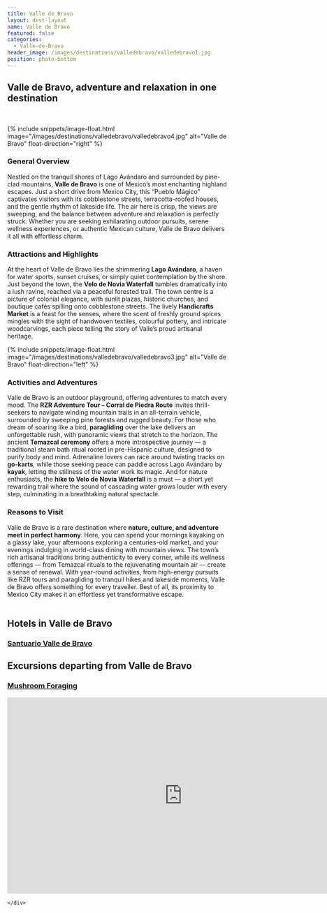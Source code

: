 ```yaml
---
title: Valle de Bravo
layout: dest-layout
name: Valle de Bravo
featured: false
categories:
  - Valle-de-Bravo
header_image: /images/destinations/valledebravo/valledebravo1.jpg
position: photo-bottom
---
```


## Valle de Bravo, adventure and relaxation in one destination
&nbsp;  

{% include snippets/image-float.html image="/images/destinations/valledebravo/valledebravo4.jpg" alt="Valle de Bravo" float-direction="right" %}

### General Overview  
Nestled on the tranquil shores of Lago Avándaro and surrounded by pine-clad mountains, **Valle de Bravo** is one of Mexico’s most enchanting highland escapes. Just a short drive from Mexico City, this “Pueblo Mágico” captivates visitors with its cobblestone streets, terracotta-roofed houses, and the gentle rhythm of lakeside life. The air here is crisp, the views are sweeping, and the balance between adventure and relaxation is perfectly struck. Whether you are seeking exhilarating outdoor pursuits, serene wellness experiences, or authentic Mexican culture, Valle de Bravo delivers it all with effortless charm.  

### Attractions and Highlights  
At the heart of Valle de Bravo lies the shimmering **Lago Avándaro**, a haven for water sports, sunset cruises, or simply quiet contemplation by the shore. Just beyond the town, the **Velo de Novia Waterfall** tumbles dramatically into a lush ravine, reached via a peaceful forested trail. The town centre is a picture of colonial elegance, with sunlit plazas, historic churches, and boutique cafés spilling onto cobblestone streets. The lively **Handicrafts Market** is a feast for the senses, where the scent of freshly ground spices mingles with the sight of handwoven textiles, colourful pottery, and intricate woodcarvings, each piece telling the story of Valle’s proud artisanal heritage.  

{% include snippets/image-float.html image="/images/destinations/valledebravo/valledebravo3.jpg" alt="Valle de Bravo" float-direction="left" %}

### Activities and Adventures  
Valle de Bravo is an outdoor playground, offering adventures to match every mood. The **RZR Adventure Tour – Corral de Piedra Route** invites thrill-seekers to navigate winding mountain trails in an all-terrain vehicle, surrounded by sweeping pine forests and rugged beauty. For those who dream of soaring like a bird, **paragliding** over the lake delivers an unforgettable rush, with panoramic views that stretch to the horizon. The ancient **Temazcal ceremony** offers a more introspective journey — a traditional steam bath ritual rooted in pre-Hispanic culture, designed to purify body and mind. Adrenaline lovers can race around twisting tracks on **go-karts**, while those seeking peace can paddle across Lago Avándaro by **kayak**, letting the stillness of the water work its magic. And for nature enthusiasts, the **hike to Velo de Novia Waterfall** is a must — a short yet rewarding trail where the sound of cascading water grows louder with every step, culminating in a breathtaking natural spectacle.  



### Reasons to Visit  
Valle de Bravo is a rare destination where **nature, culture, and adventure meet in perfect harmony**. Here, you can spend your mornings kayaking on a glassy lake, your afternoons exploring a centuries-old market, and your evenings indulging in world-class dining with mountain views. The town’s rich artisanal traditions bring authenticity to every corner, while its wellness offerings — from Temazcal rituals to the rejuvenating mountain air — create a sense of renewal. With year-round activities, from high-energy pursuits like RZR tours and paragliding to tranquil hikes and lakeside moments, Valle de Bravo offers something for every traveller. Best of all, its proximity to Mexico City makes it an effortless yet transformative escape.  
&nbsp;  

## Hotels in Valle de Bravo

<section class='grid'>
    <div class="col-3_sm-4_xs-6 padded-1">
        <a href="/hotels/santuario">
            <div class="bg-image square" style="background-image:url('/images/hotels/santuario/santuario1.jpg');"></div>
            <h3 class='center'>Santuario Valle de Bravo</h3>
        </a>  
    </div>

<h2 class="margin-b-2">Excursions departing from Valle de Bravo</h2>

<section class='grid'>
<div class="col-3_sm-4_xs-6 padded-1">
    <a href="/excursions/mushroom">
        <div class="bg-image square" style="background-image:url('/images/destinations/cdmx/mushroom9.jpg')">  </div>
        <h3 class='center'>Mushroom Foraging</h3>        
    </a>  
</div>


<div class='map-container center margin-1'>

<iframe src="https://www.google.com/maps/embed?pb=!1m18!1m12!1m3!1d60292.80037324009!2d-100.16966882508709!3d19.18209388396045!2m3!1f0!2f0!3f0!3m2!1i1024!2i768!4f13.1!3m3!1m2!1s0x85cd63813218f41f%3A0xb687c3a1fb52897c!2zVmFsbGUgZGUgQnJhdm8sIE3DqXguLCBNw6l4aWNv!5e0!3m2!1ses!2ses!4v1755166058802!5m2!1ses!2ses" width="800" height="450" style="border:0;" allowfullscreen="" loading="lazy" referrerpolicy="no-referrer-when-downgrade"></iframe>
        
    </div>


</section>